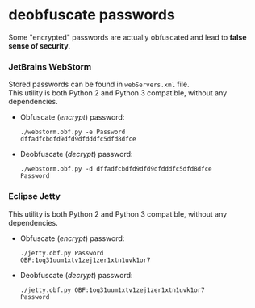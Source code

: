 # deobfuscate passwords
Some "encrypted" passwords are actually obfuscated and lead to **false sense of security**.

### JetBrains WebStorm
Stored passwords can be found in `webServers.xml` file.  
This utility is both Python 2 and Python 3 compatible, without any dependencies.  

* Obfuscate (_encrypt_) password:  
  ```
  ./webstorm.obf.py -e Password
  dffadfcbdfd9dfd9dfdddfc5dfd8dfce
  ```

* Deobfuscate (_decrypt_) password:  
  ```
  ./webstorm.obf.py -d dffadfcbdfd9dfd9dfdddfc5dfd8dfce
  Password
  ```

### Eclipse Jetty
This utility is both Python 2 and Python 3 compatible, without any dependencies.  

* Obfuscate (_encrypt_) password:  
  ```
  ./jetty.obf.py Password
  OBF:1oq31uum1xtv1zej1zer1xtn1uvk1or7
  ```

* Deobfuscate (_decrypt_) password:  
  ```
  ./jetty.obf.py OBF:1oq31uum1xtv1zej1zer1xtn1uvk1or7
  Password
  ```
